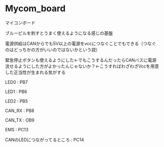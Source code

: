 # Mycom_board

マイコンボード

ブルーピルを刺すとうまく使えるようになる感じの基盤

電源供給はCANからでも5V以上の電源をvccにつなぐことでもできる（つなぐのはどっちかの方がいいのではないかという説）

緊急停止ボタンも使えるようにした<-でもこうするんだったらCANバスに電源流せるようにした方がよかったんじゃないか？<-こうすればわざわざVccを用意した正当性が生まれる気がする

LED0 : PB7

LED1 : PB6

LED2 : PB5

CAN_RX : PB8

CAN_TX : OB9

EMS : PC13

CANのLEDにつながってるところ : PC14
